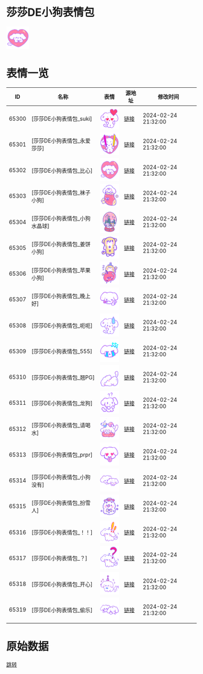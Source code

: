 # 莎莎DE小狗表情包

<img src="./cover.png" height="60" alt="cover" />

# 表情一览

|ID|名称|表情|源地址|修改时间|
|----|----|----|----|----|
|65300|[莎莎DE小狗表情包_suki]|<img src="./pic/065300_%5B莎莎DE小狗表情包_suki%5D.png" height="60" alt="suki"/>|[链接](https://i0.hdslb.com/bfs/garb/a91e8a7dda441f790d5c96aa4cac06f584de2d7e.png)|2024-02-24 21:32:00|
|65301|[莎莎DE小狗表情包_永爱莎莎]|<img src="./pic/065301_%5B莎莎DE小狗表情包_永爱莎莎%5D.png" height="60" alt="永爱莎莎"/>|[链接](https://i0.hdslb.com/bfs/garb/304eeac822f2ea560aabcbfac837cb7d3d2ffd87.png)|2024-02-24 21:32:00|
|65302|[莎莎DE小狗表情包_比心]|<img src="./pic/065302_%5B莎莎DE小狗表情包_比心%5D.png" height="60" alt="比心"/>|[链接](https://i0.hdslb.com/bfs/garb/a224c687714d230832262a5939a0affb50dea67f.png)|2024-02-24 21:32:00|
|65303|[莎莎DE小狗表情包_袜子小狗]|<img src="./pic/065303_%5B莎莎DE小狗表情包_袜子小狗%5D.png" height="60" alt="袜子小狗"/>|[链接](https://i0.hdslb.com/bfs/garb/cd0559d0aacc45712d31e05904d6220cb75a42df.png)|2024-02-24 21:32:00|
|65304|[莎莎DE小狗表情包_小狗水晶球]|<img src="./pic/065304_%5B莎莎DE小狗表情包_小狗水晶球%5D.png" height="60" alt="小狗水晶球"/>|[链接](https://i0.hdslb.com/bfs/garb/737443f2f16b65869d1a495a864169d2049a4139.png)|2024-02-24 21:32:00|
|65305|[莎莎DE小狗表情包_姜饼小狗]|<img src="./pic/065305_%5B莎莎DE小狗表情包_姜饼小狗%5D.png" height="60" alt="姜饼小狗"/>|[链接](https://i0.hdslb.com/bfs/garb/22ab752dc9f435a22829841d100f1d27567288b5.png)|2024-02-24 21:32:00|
|65306|[莎莎DE小狗表情包_苹果小狗]|<img src="./pic/065306_%5B莎莎DE小狗表情包_苹果小狗%5D.png" height="60" alt="苹果小狗"/>|[链接](https://i0.hdslb.com/bfs/garb/b487b0715c5e866d18883db1dc7b9c435ceb33f2.png)|2024-02-24 21:32:00|
|65307|[莎莎DE小狗表情包_晚上好]|<img src="./pic/065307_%5B莎莎DE小狗表情包_晚上好%5D.png" height="60" alt="晚上好"/>|[链接](https://i0.hdslb.com/bfs/garb/0b684c1ce7b7d2da86307ad584c00b912a92c30d.png)|2024-02-24 21:32:00|
|65308|[莎莎DE小狗表情包_呃呃]|<img src="./pic/065308_%5B莎莎DE小狗表情包_呃呃%5D.png" height="60" alt="呃呃"/>|[链接](https://i0.hdslb.com/bfs/garb/87bfb11c889b4e9963281e41d48ed6966c0066e4.png)|2024-02-24 21:32:00|
|65309|[莎莎DE小狗表情包_555]|<img src="./pic/065309_%5B莎莎DE小狗表情包_555%5D.png" height="60" alt="555"/>|[链接](https://i0.hdslb.com/bfs/garb/294a377d7b15b7b0359d16e13287a8226bc58407.png)|2024-02-24 21:32:00|
|65310|[莎莎DE小狗表情包_翘PG]|<img src="./pic/065310_%5B莎莎DE小狗表情包_翘PG%5D.png" height="60" alt="翘PG"/>|[链接](https://i0.hdslb.com/bfs/garb/a9e8c5a3b1e6c45ba0e0dfd1818731b650ab5976.png)|2024-02-24 21:32:00|
|65311|[莎莎DE小狗表情包_龙狗]|<img src="./pic/065311_%5B莎莎DE小狗表情包_龙狗%5D.png" height="60" alt="龙狗"/>|[链接](https://i0.hdslb.com/bfs/garb/45aeaa37acf0355b9c40d8b5c6777a548998e5a8.png)|2024-02-24 21:32:00|
|65312|[莎莎DE小狗表情包_请喝水]|<img src="./pic/065312_%5B莎莎DE小狗表情包_请喝水%5D.png" height="60" alt="请喝水"/>|[链接](https://i0.hdslb.com/bfs/garb/88833bc7140218a2a754afb3521dd447b1187413.png)|2024-02-24 21:32:00|
|65313|[莎莎DE小狗表情包_prpr]|<img src="./pic/065313_%5B莎莎DE小狗表情包_prpr%5D.png" height="60" alt="prpr"/>|[链接](https://i0.hdslb.com/bfs/garb/547607fc48699f2b4b68cde072632ddc62df8c6e.png)|2024-02-24 21:32:00|
|65314|[莎莎DE小狗表情包_小狗没有]|<img src="./pic/065314_%5B莎莎DE小狗表情包_小狗没有%5D.png" height="60" alt="小狗没有"/>|[链接](https://i0.hdslb.com/bfs/garb/9b022d370523431937aad0c0a4802b483ef27816.png)|2024-02-24 21:32:00|
|65315|[莎莎DE小狗表情包_扮雪人]|<img src="./pic/065315_%5B莎莎DE小狗表情包_扮雪人%5D.png" height="60" alt="扮雪人"/>|[链接](https://i0.hdslb.com/bfs/garb/eca484951aecc7cbaf275618d5373a07399b83fc.png)|2024-02-24 21:32:00|
|65316|[莎莎DE小狗表情包_！！]|<img src="./pic/065316_%5B莎莎DE小狗表情包_！！%5D.png" height="60" alt="！！"/>|[链接](https://i0.hdslb.com/bfs/garb/ebe9b64578caa90e8017c72e6b827198ec117c50.png)|2024-02-24 21:32:00|
|65317|[莎莎DE小狗表情包_？]|<img src="./pic/065317_%5B莎莎DE小狗表情包_？%5D.png" height="60" alt="？"/>|[链接](https://i0.hdslb.com/bfs/garb/10a7da27175647e7c0bd22a9f08f60a0e3c53eae.png)|2024-02-24 21:32:00|
|65318|[莎莎DE小狗表情包_开心]|<img src="./pic/065318_%5B莎莎DE小狗表情包_开心%5D.png" height="60" alt="开心"/>|[链接](https://i0.hdslb.com/bfs/garb/5893a82af3d8e305f56d56908d9e1399cec5270a.png)|2024-02-24 21:32:00|
|65319|[莎莎DE小狗表情包_偷乐]|<img src="./pic/065319_%5B莎莎DE小狗表情包_偷乐%5D.png" height="60" alt="偷乐"/>|[链接](https://i0.hdslb.com/bfs/garb/1be2a6997554c0379e22a72a911bce3deb0a6f1d.png)|2024-02-24 21:32:00|

# 原始数据

[跳转](./raw.json)

